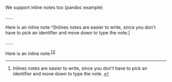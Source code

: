 We support inline notes too (pandoc example)

......

Here is an inline note.^[Inlines notes are easier to write, since
you don't have to pick an identifier and move down to type the
note.]

......

<p data-sourcepos="1:1-3:6">Here is an inline note.<sup class="footnote-ref"><a href="#fn1" id="fnref1">[1]</a></sup></p>
<hr class="footnotes-sep">
<section class="footnotes">
<ol class="footnotes-list">
<li id="fn1" class="footnote-item">
<p>Inlines notes are easier to write, since
you don't have to pick an identifier and move down to type the
note. <a href="#fnref1" class="footnote-backref">↩︎</a></p>
</li>
</ol>
</section>
